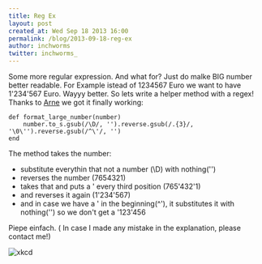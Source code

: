 ```yaml
---
title: Reg Ex
layout: post
created_at: Wed Sep 18 2013 16:00
permalink: /blog/2013-09-18-reg-ex
author: inchworms
twitter: inchworms_
---
```


Some more regular expression. And what for? Just do malke BIG number better readable. For Example istead of 1234567 Euro we want to have 1'234'567 Euro. Wayyy better. So lets write a helper method with a regex! Thanks to [Arne](https://twitter.com/plexus) we got it finally working:

    def format_large_number(number)
        number.to_s.gsub(/\D/, '').reverse.gsub(/.{3}/, '\0\'').reverse.gsub(/^\'/, '')
    end

The method takes the number:

* substitute everythin that not a number (\D) with nothing('')
* reverses the number (7654321)
* takes that and puts a ' every third position (765'432'1)
* and reverses it again (1'234'567)
* and in case we have a ' in the beginning(^\'), it substitutes it with nothing('') so we don't get a '123'456


Piepe einfach. ( In case I made any mistake in the explanation, please contact me!)

![xkcd](xkcd_regular_expressions.png)